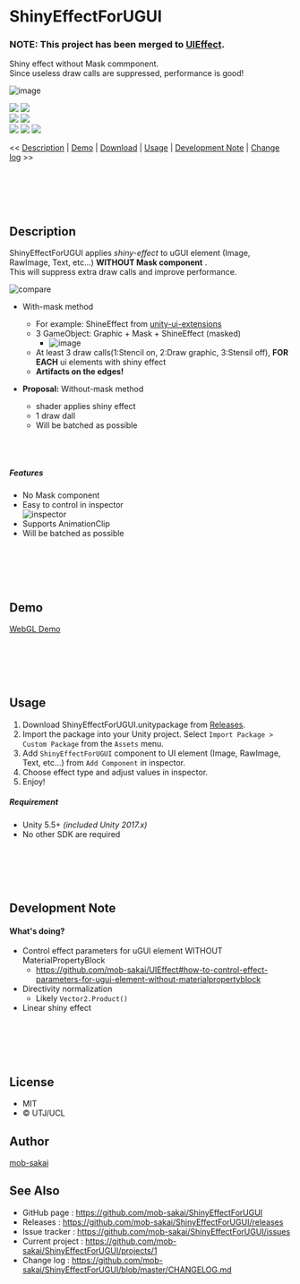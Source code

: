 ShinyEffectForUGUI
===

### NOTE: This project has been merged to [UIEffect](https://github.com/mob-sakai/UIEffect).

Shiny effect without Mask commponent.  
Since useless draw calls are suppressed, performance is good!

![image](https://user-images.githubusercontent.com/12690315/40420283-e22f7928-5ec2-11e8-903e-392c2b77f765.png)

[![](https://img.shields.io/github/release/mob-sakai/ShinyEffectForUGUI.svg?label=latest%20version)](https://github.com/mob-sakai/ShinyEffectForUGUI/release)
[![](https://img.shields.io/github/release-date/mob-sakai/ShinyEffectForUGUI.svg)](https://github.com/mob-sakai/ShinyEffectForUGUI/releases)  
![](https://img.shields.io/badge/requirement-Unity%205.5%2B-green.svg)
[![](https://img.shields.io/github/license/mob-sakai/ShinyEffectForUGUI.svg)](https://github.com/mob-sakai/ShinyEffectForUGUI/blob/master/LICENSE.txt)  
[![](https://img.shields.io/github/last-commit/mob-sakai/ShinyEffectForUGUI/develop.svg?label=last%20commit)](https://github.com/mob-sakai/ShinyEffectForUGUI/commits/develop)
[![](https://img.shields.io/github/issues/mob-sakai/ShinyEffectForUGUI.svg)](https://github.com/mob-sakai/ShinyEffectForUGUI/issues)
[![](https://img.shields.io/github/commits-since/mob-sakai/ShinyEffectForUGUI/latest.svg)](https://github.com/mob-sakai/ShinyEffectForUGUI/compare/master...develop)


<< [Description](#Description) | [Demo](#demo) | [Download](https://github.com/mob-sakai/ShinyEffectForUGUI/releases) | [Usage](#usage) | [Development Note](#development-note) | [Change log](https://github.com/mob-sakai/ShinyEffectForUGUI/blob/develop/CHANGELOG.md) >>



<br><br><br><br>
## Description

ShinyEffectForUGUI applies _shiny-effect_ to uGUI element (Image, RawImage, Text, etc...) **WITHOUT Mask component** .  
This will suppress extra draw calls and improve performance.

![compare](https://user-images.githubusercontent.com/12690315/40418786-39ad8b04-5ebe-11e8-91b9-2246a3d08a8c.gif)

* With-mask method
    * For example: ShineEffect from [unity-ui-extensions](https://bitbucket.org/UnityUIExtensions/unity-ui-extensions)
    * 3 GameObject: Graphic + Mask + ShineEffect (masked)
        * ![image](https://user-images.githubusercontent.com/12690315/38498601-ec56963e-3c3f-11e8-9eb4-4723389032f2.png)
    * At least 3 draw calls(1:Stencil on, 2:Draw graphic, 3:Stensil off), **FOR EACH** ui elements with shiny effect
    * **Artifacts on the edges!**  

* **Proposal:** Without-mask method
    * shader applies shiny effect
    * 1 draw dall
    * Will be batched as possible

<br><br>
##### Features

* No Mask component
* Easy to control in inspector  
![inspector](https://user-images.githubusercontent.com/12690315/40419715-25109b20-5ec1-11e8-8980-26e4a415b152.gif)
* Supports AnimationClip
* Will be batched as possible



<br><br><br><br>
## Demo

[WebGL Demo](http://mob-sakai.github.io/ShinyEffectForUGUI)



<br><br><br><br>
## Usage

1. Download ShinyEffectForUGUI.unitypackage from [Releases](https://github.com/mob-sakai/ShinyEffectForUGUI/releases).
1. Import the package into your Unity project. Select `Import Package > Custom Package` from the `Assets` menu.
1. Add `ShinyEffectForUGUI` component to UI element (Image, RawImage, Text, etc...) from `Add Component` in inspector.
1. Choose effect type and adjust values in inspector.  
1. Enjoy!


##### Requirement

* Unity 5.5+ *(included Unity 2017.x)*
* No other SDK are required



<br><br><br><br>
## Development Note

#### What's doing?

* Control effect parameters for uGUI element WITHOUT MaterialPropertyBlock
    * https://github.com/mob-sakai/UIEffect#how-to-control-effect-parameters-for-ugui-element-without-materialpropertyblock
* Directivity normalization
    * Likely `Vector2.Product()`
* Linear shiny effect



<br><br><br><br>
## License

* MIT
* © UTJ/UCL



## Author

[mob-sakai](https://github.com/mob-sakai)



## See Also

* GitHub page : https://github.com/mob-sakai/ShinyEffectForUGUI
* Releases : https://github.com/mob-sakai/ShinyEffectForUGUI/releases
* Issue tracker : https://github.com/mob-sakai/ShinyEffectForUGUI/issues
* Current project : https://github.com/mob-sakai/ShinyEffectForUGUI/projects/1
* Change log : https://github.com/mob-sakai/ShinyEffectForUGUI/blob/master/CHANGELOG.md
